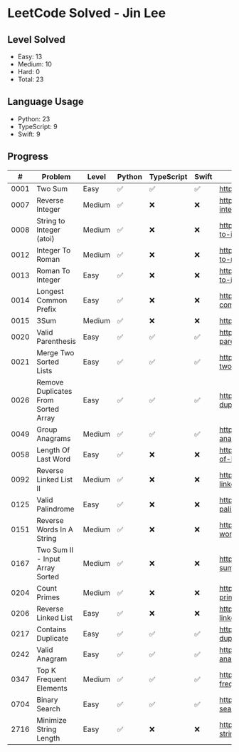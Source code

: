 # LeetCode Solved - Jin Lee

## Level Solved
- Easy: 13
- Medium: 10
- Hard: 0
- Total: 23

## Language Usage
- Python: 23
- TypeScript: 9
- Swift: 9

## Progress
|#   |Problem                             |Level |Python             |TypeScript         |Swift              |Link                                                                   |
|----|------------------------------------|------|-------------------|-------------------|-------------------|-----------------------------------------------------------------------|
|0001|Two Sum                             |Easy  |:white_check_mark: |:white_check_mark: |:white_check_mark: |https://leetcode.com/problems/two-sum/                                 |
|0007|Reverse Integer                     |Medium|:white_check_mark: |:x:                |:x:                |https://leetcode.com/problems/reverse-integer/                         |
|0008|String to Integer (atoi)            |Medium|:white_check_mark: |:x:                |:x:                |https://leetcode.com/problems/string-to-integer-atoi/                  |
|0012|Integer To Roman                    |Medium|:white_check_mark: |:x:                |:x:                |https://leetcode.com/problems/integer-to-roman/                        |
|0013|Roman To Integer                    |Easy  |:white_check_mark: |:x:                |:x:                |https://leetcode.com/problems/roman-to-integer/                        |
|0014|Longest Common Prefix               |Easy  |:white_check_mark: |:x:                |:x:                |https://leetcode.com/problems/longest-common-prefix/                   |
|0015|3Sum                                |Medium|:white_check_mark: |:x:                |:x:                |https://leetcode.com/problems/3sum/                                    |
|0020|Valid Parenthesis                   |Easy  |:white_check_mark: |:white_check_mark: |:white_check_mark: |https://leetcode.com/problems/valid-parentheses/                       |
|0021|Merge Two Sorted Lists              |Easy  |:white_check_mark: |:white_check_mark: |:white_check_mark: |https://leetcode.com/problems/merge-two-sorted-lists/                  |
|0026|Remove Duplicates From Sorted Array |Easy  |:white_check_mark: |:white_check_mark: |:white_check_mark: |https://leetcode.com/problems/remove-duplicates-from-sorted-array/     |
|0049|Group Anagrams                      |Medium|:white_check_mark: |:white_check_mark: |:white_check_mark: |https://leetcode.com/problems/group-anagrams/                          |
|0058|Length Of Last Word                 |Easy  |:white_check_mark: |:x:                |:x:                |https://leetcode.com/problems/length-of-last-word/                     |
|0092|Reverse Linked List II              |Medium|:white_check_mark: |:x:                |:x:                |https://leetcode.com/problems/reverse-linked-list-ii/                  |
|0125|Valid Palindrome                    |Easy  |:white_check_mark: |:x:                |:x:                |https://leetcode.com/problems/valid-palindrome/                        |
|0151|Reverse Words In A String           |Medium|:white_check_mark: |:x:                |:x:                |https://leetcode.com/problems/reverse-words-in-a-string/               |
|0167|Two Sum II - Input Array Sorted     |Medium|:white_check_mark: |:x:                |:x:                |https://leetcode.com/problems/two-sum-ii-input-array-is-sorted/        |
|0204|Count Primes                        |Medium|:white_check_mark: |:x:                |:x:                |https://leetcode.com/problems/count-primes/                            |
|0206|Reverse Linked List                 |Easy  |:white_check_mark: |:x:                |:x:                |https://leetcode.com/problems/reverse-linked-list/                     |
|0217|Contains Duplicate                  |Easy  |:white_check_mark: |:white_check_mark: |:white_check_mark: |https://leetcode.com/problems/contains-duplicate/                      |
|0242|Valid Anagram                       |Easy  |:white_check_mark: |:white_check_mark: |:white_check_mark: |https://leetcode.com/problems/valid-anagram/                           |
|0347|Top K Frequent Elements             |Medium|:white_check_mark: |:white_check_mark: |:white_check_mark: |https://leetcode.com/problems/top-k-frequent-elements/                 |
|0704|Binary Search                       |Easy  |:white_check_mark: |:white_check_mark: |:white_check_mark: |https://leetcode.com/problems/binary-search/                           |
|2716|Minimize String Length              |Easy  |:white_check_mark: |:x:                |:x:                |https://leetcode.com/problems/minimize-string-length/                  |
